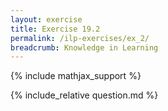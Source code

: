 ```yaml
---
layout: exercise
title: Exercise 19.2
permalink: /ilp-exercises/ex_2/
breadcrumb: Knowledge in Learning
---
```


{% include mathjax_support %}

<div><i class="arrow-up loader" data-chapter="ilp-exercises" data-exercise="ex_2" data-rating="0"></i></div>
{% include_relative question.md %}
